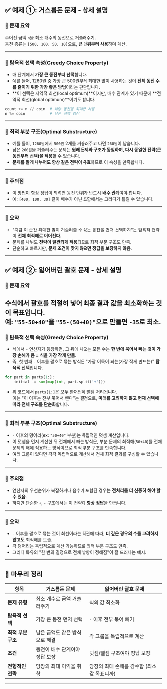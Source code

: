 ## ✅ 예제 ①: **거스름돈 문제 - 상세 설명**
### 🔹 문제 요약
주어진 금액 `n`을 최소 개수의 동전으로 거슬러주기.  
동전 종류는 `[500, 100, 50, 10]`으로, **큰 단위부터 사용**하며 계산.

---

### 🔸 탐욕적 선택 속성(Greedy Choice Property)
- 매 단계에서 **가장 큰 동전부터 선택**합니다.
- 예를 들어, 1260원 중 가장 큰 500원부터 최대한 많이 사용하는 것이 **전체 동전 수를 줄이기 위한 가장 좋은 방법**이라는 판단입니다.
- **이 선택은 지역적 최선(local optimum)**이지만, 배수 관계가 있기 때문에 **전역적 최선(global optimum)**이기도 합니다.

```python
count += n // coin  # 해당 동전을 최대한 사용
n %= coin           # 남은 금액 갱신
```
---

### 🔸 최적 부분 구조(Optimal Substructure)
- 예를 들어, `1260원`에서 `500원` 2개를 거슬러주고 나면 `260원`이 남습니다.
- 남은 `260원`을 거슬러주는 문제는 **원래 문제와 구조가 동일하며, 다시 동일한 전략(큰 동전부터 선택)을 적용**할 수 있습니다.
- **문제를 잘게 나누어도 항상 같은 전략이 유효**하므로 이 속성을 만족합니다.

---
### 🔸 주의점
- 이 방법이 항상 정답이 되려면 동전 단위가 반드시 **배수 관계**여야 합니다.
- 예: `[400, 100, 30]` 같이 배수가 아닌 조합에서는 그리디가 틀릴 수 있습니다.
---

### 🔸 요약
- "지금 이 순간 최대한 많이 거슬러줄 수 있는 동전을 먼저 선택하자"는 탐욕적 전략이 **전체 최적해로 이어진다.**
- 문제를 나눠도 **전략이 일관되게 적용**되므로 최적 부분 구조도 만족.
- 단순하고 빠르지만, **문제 조건이 맞지 않으면 정답을 보장하지 않음**.
---

## ✅ 예제 ②: **잃어버린 괄호 문제 - 상세 설명**
### 🔹 문제 요약
수식에서 괄호를 적절히 넣어 **최종 결과 값을 최소화**하는 것이 목표입니다.  
예: `"55-50+40"`을 `"55-(50+40)"`으로 만들면 `-35`로 최소.
---

### 🔸 탐욕적 선택 속성(Greedy Choice Property)
- 식에서 `-` 연산자가 등장하면, 그 뒤에 나오는 모든 수는 **한 번에 묶어서 빼는 것이 가장 손해가 큼 = 식을 가장 작게 만듦**.
- 즉, 첫 번째 `-` 이후를 괄호로 묶는 방식은 "가장 이득이 되는(가장 작게 만드는)" **탐욕적 선택**입니다.
```python
for part in parts[1:]:
    initial -= sum(map(int, part.split('+')))
```

- 위 코드에서 `parts[1:]`은 모두 한꺼번에 뺄셈 처리됩니다.  
  이는 "이 이후는 전부 묶어서 뺀다"는 결정으로, **미래를 고려하지 않고 현재 선택에 따라 전체 구조를 단순화**합니다.

---

### 🔸 최적 부분 구조(Optimal Substructure)
- `-` 이후의 덩어리(ex: `"50+40"` 부분)는 독립적인 덧셈 계산입니다.
- 이 덧셈을 먼저 계산한 뒤 전체에서 빼는 방식은, 부분 문제의 최적해(`50+40`)를 전체 문제의 해에 적용하는 방식이므로 최적 부분 구조를 만족합니다.
- 여러 그룹이 있다면 각각 독립적으로 계산해서 전체 최적 결과를 구성할 수 있습니다.

---

### 🔸 주의점
- 연산자의 우선순위가 복잡하거나 음수가 포함된 경우는 **전처리를 더 신중히 해야 할 수 있음**.
- 하지만 단순한 `+`, `-` 구조에서는 이 전략이 **항상 정답**을 만듭니다.

---

### 🔸 요약
- `-` 이후를 괄호로 묶는 것이 최선이라는 직관에 따라, **더 깊은 경우의 수를 고려하지 않고도** 최적해를 도출.
- 각 덩어리는 독립적으로 계산 가능하므로 최적 부분 구조도 만족.
- 그리디 특유의 "한 번의 결정으로 전체 방향이 정해짐"이 잘 드러나는 예시.

---

## 📌 마무리 정리

| 항목 | 거스름돈 문제 | 잃어버린 괄호 문제 |
|------|----------------|---------------------|
| **문제 유형** | 최소 개수로 금액 거슬러주기 | 식의 값 최소화 |
| **탐욕적 선택** | 가장 큰 동전 먼저 선택 | `-` 이후 전부 묶어 빼기 |
| **최적 부분 구조** | 남은 금액도 같은 방식으로 해결 | 각 그룹을 독립적으로 계산 |
| **조건** | 동전이 배수 관계여야 정답 보장 | 덧셈/뺄셈 구조여야 정답 보장 |
| **전형적인 전략** | 당장의 최대 이익을 취함 | 당장의 최대 손해를 감수함 (최소값 목표니까) |
---